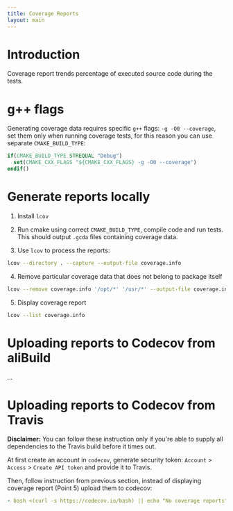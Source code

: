 ```yaml
---
title: Coverage Reports
layout: main
---
```


Introduction
============
Coverage report trends percentage of executed source code during the tests.


g++ flags
=========
Generating coverage data requires specific `g++` flags: `-g -O0 --coverage`, set them only when running coverage tests, for this reason you can use separate `CMAKE_BUILD_TYPE`:

```cmake
if(CMAKE_BUILD_TYPE STREQUAL "Debug")
  set(CMAKE_CXX_FLAGS "${CMAKE_CXX_FLAGS} -g -O0 --coverage")
endif()
```


Generate reports locally
========================
1. Install `lcov`

2. Run cmake using correct `CMAKE_BUILD_TYPE`, compile code and run tests. This should output `.gcda` files containing coverage data.
3. Use `lcov` to process the reports:
```bash
lcov --directory . --capture --output-file coverage.info
```
4. Remove particular coverage data that does not belong to package itself
```bash
lcov --remove coverage.info '/opt/*' '/usr/*' --output-file coverage.info
```
5. Display coverage report
```bash
lcov --list coverage.info
```

Uploading reports to Codecov from aliBuild
==========================================
...

Uploading reports to Codecov from Travis
========================================
__Disclaimer:__ You can follow these instruction only if you're able to supply all dependencies to the Travis build before it times out.

At first create an account in `codecov`, generate security token: `Account` > `Access` > `Create API token` and provide it to Travis.

Then, follow instruction from previous section, instead of displaying coverage report (Point 5) upload them to codecov:
```yaml
- bash <(curl -s https://codecov.io/bash) || echo "No coverage reports"
```
